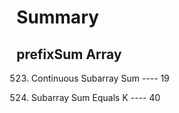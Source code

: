 # Summary

## prefixSum Array

523. Continuous Subarray Sum ---- 19

560. Subarray Sum Equals K ---- 40